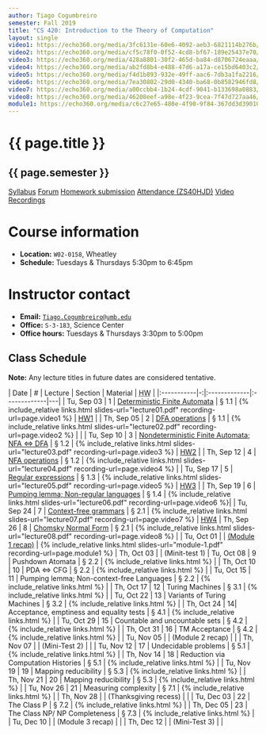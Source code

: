 ```yaml
---
author: Tiago Cogumbreiro
semester: Fall 2019
title: "CS 420: Introduction to the Theory of Computation"
layout: single
video1: https://echo360.org/media/3fc6131e-60e6-4092-aeb3-6821114b276b/public
video2: https://echo360.org/media/cf5c78f0-0f52-4cd8-bf67-189e25437e70/public
video3: https://echo360.org/media/428a8801-30f2-465d-ba84-d8706724eaaa/public
video4: https://echo360.org/media/ab2fd8b4-e488-47d6-a17a-ce15bd6403c2/public
video5: https://echo360.org/media/f4d1b893-932e-49ff-aac6-7db3a1fa2216/public
video6: https://echo360.org/media/7ea30802-29d0-4340-ba68-0b8582946fd8/public
video7: https://echo360.org/media/a00ccbb4-1b24-4cdf-9041-b133698a0883/public
video8: https://echo360.org/media/46208eef-a98e-4f23-9cea-7f47d727aa46/public
module1: https://echo360.org/media/c6c27e65-480e-4f90-9f84-367dd3d39010/public
---
```


# {{ page.title }}
## {{ page.semester }}

<div class="buttons is-centered">
<a class="button is-large is-link" href="syllabus.pdf">Syllabus</a>
<a class="button is-large is-link" href="https://piazza.com/umb/fall2019/cs420/home">Forum</a>
<a class="button is-large is-link" href="https://umb.umassonline.net/webapps/blackboard/content/listContentEditable.jsp?content_id=_3274098_1&course_id=_62251_1&mode=reset">Homework submission</a>
<a class="button is-large is-link" href="https://www.estalee.com/">Attendance (ZS40HJD)</a>
<a class="button is-large is-link" href="https://echo360.org/section/c4732671-9a09-4122-ae27-47103529a0cb/public">Video Recordings</a>
</div>


# Course information
* **Location:** `W02-0158`, Wheatley
* **Schedule:** Tuesdays & Thursdays 5:30pm to 6:45pm

# Instructor contact
* **Email:** [`Tiago.Cogumbreiro@umb.edu`](mailto:Tiago.Cogumbreiro@umb.edu)
* **Office:** `S-3-183`, Science Center
* **Office hours:** Tuesdays & Thursdays 3:30pm to 5:00pm

## Class Schedule

**Note:** Any lecture titles in future dates are considered tentative.

| Date       | # | Lecture      | Section | Material | <acronym title="Homework">HW</acronym> |
|:-----------|-:|:-------------|:-------------|---|
| Tu, Sep 03 | 1 | [Deterministic Finite Automata](lecture01.html) | § 1.1  | {% include_relative links.html slides-url="lecture01.pdf" recording-url=page.video1 %} | [HW1](hw1.pdf) |
| Th, Sep 05 | 2 | [DFA operations](lecture02.html) | § 1.1 | {% include_relative links.html slides-url="lecture02.pdf" recording-url=page.video2 %} | |
| Tu, Sep 10 | 3 | [Nondeterministic Finite Automata; NFA ⇔ DFA](lecture03.html) | § 1.2 | {% include_relative links.html slides-url="lecture03.pdf" recording-url=page.video3 %} | [HW2](hw2.pdf) |
| Th, Sep 12 | 4 | [NFA operations](lecture04.html) | § 1.2 | {% include_relative links.html slides-url="lecture04.pdf" recording-url=page.video4 %} |
| Tu, Sep 17 | 5 | [Regular expressions](lecture05.html) | § 1.3 | {% include_relative links.html slides-url="lecture05.pdf" recording-url=page.video5 %} | [HW3](hw3.pdf) |
| Th, Sep 19 | 6 | [Pumping lemma; Non-regular languages](lecture06.html) | § 1.4 | {% include_relative links.html slides-url="lecture06.pdf" recording-url=page.video6 %}|
| Tu, Sep 24 | 7 | [Context-free grammars](lecture07.html) | § 2.1 | {% include_relative links.html slides-url="lecture07.pdf" recording-url=page.video7 %} | [HW4](hw4.pdf)
| Th, Sep 26 | 8 | [Chomsky Normal Form](lecture08.html) | § 2.1 | {% include_relative links.html slides-url="lecture08.pdf" recording-url=page.video8 %} |
| Tu, Oct 01 | | [(Module 1 recap)](module-1.html) | {% include_relative links.html slides-url="module-1.pdf" recording-url=page.module1 %}
| Th, Oct 03 | | (Minit-test 1)
| Tu, Oct 08 | 9 | Pushdown Atomata | § 2.2 | {% include_relative links.html %} |
| Th, Oct 10 | 10 | PDA ⇔ CFG | § 2.2 | {% include_relative links.html %} |
| Tu, Oct 15 | 11 | Pumping lemma; Non-context-free Languages | § 2.2 | {% include_relative links.html %} |
| Th, Oct 17 | 12 | Turing Machines | § 3.1 | {% include_relative links.html %} |
| Tu, Oct 22 | 13 | Variants of Turing Machines | § 3.2 | {% include_relative links.html %} |
| Th, Oct 24 | 14|  Acceptance, emptiness and equality tests | § 4.1 | {% include_relative links.html %} |
| Tu, Oct 29 | 15 | Countable and uncountable sets | § 4.2 | {% include_relative links.html %} |
| Th, Oct 31 | 16 | TM Acceptance | § 4.2 | {% include_relative links.html %} |
| Tu, Nov 05 | | (Module 2 recap) | |
| Th, Nov 07 | | (Mini-Test 2) | |
| Tu, Nov 12 | 17 |  Undecidable problems | § 5.1 | {% include_relative links.html %} |
| Th, Nov 14 | 18 | Reduction via Computation Histories | § 5.1 | {% include_relative links.html %} |
| Tu, Nov 19 | 19 | Mapping reducibility | § 5.3 | {% include_relative links.html %} |
| Th, Nov 21 | 20 | Mapping reducibility | § 5.3 | {% include_relative links.html %} |
| Tu, Nov 26 | 21 | Measuring complexity | § 7.1 | {% include_relative links.html %} |
| Th, Nov 28 | | (Thanksgiving recess)        | |
| Tu, Dec 03 | 22 | The Class P | § 7.2  | {% include_relative links.html %} |
| Th, Dec 05 | 23 | The Class NP/ NP Completeness | § 7.3 | {% include_relative links.html %} |
| Tu, Dec 10 | | (Module 3 recap) | |
| Th, Dec 12 | | (Mini-Test 3) | |

